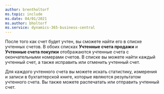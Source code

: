 ```yaml
---
author: brentholtorf
ms.topic: include
ms.date: 04/01/2021
ms.author: bholtorf
ms.service: dynamics-365-business-central
---
```

После того как счет будет учтен, вы сможете найти его в списке учтенных счетов. В обоих списках **Учтенные счета продажи** и **Учтенные счета покупки** отображаются учтенные счета с окончательными номерами счетов. В списке вы можете найти каждый учтенный счет, а также исправить или отменить учтенный счет.  

Для каждого учтенного счета вы можете искать статистику, измерения и записи в бухгалтерской книге, которые являются результатом учтенного счета. Вы также можете распечатать или отправить учтенный счет.  
